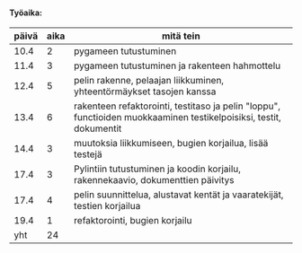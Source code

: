 #### Työaika:

 päivä | aika | mitä tein 
-------|------|-----------
 10.4 | 2 | pygameen tutustuminen 
 11.4 | 3 | pygameen tutustuminen ja rakenteen hahmottelu 
 12.4 | 5 | pelin rakenne, pelaajan liikkuminen, yhteentörmäykset tasojen kanssa 
 13.4 | 6 | rakenteen refaktorointi, testitaso ja pelin "loppu", functioiden muokkaaminen testikelpoisiksi, testit, dokumentit 
 14.4 | 3 | muutoksia liikkumiseen, bugien korjailua, lisää testejä
 17.4 | 3 | Pylintiin tutustuminen ja koodin korjailu, rakennekaavio, dokumenttien päivitys
 17.4 | 4 | pelin suunnittelua, alustavat kentät ja vaaratekijät, testien korjailua 
 19.4 | 1 | refaktorointi, bugien korjailu
 yht | 24 |
